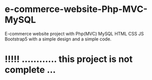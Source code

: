 # e-commerce-website-Php-MVC-MySQL
E-commerce website project with Php(MVC) MySQL HTML CSS JS  Bootstrap5 with a simple design and a simple code.

# !!!!! ............ this project is not complete ...
